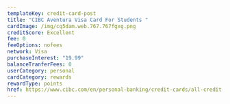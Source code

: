 ```yaml
---
templateKey: credit-card-post
title: "CIBC Aventura Visa Card For Students "
cardImage: /img/cq5dam.web.767.767fgxg.png
creditScore: Excellent
fee: 0
feeOptions: nofees
network: Visa
purchaseInterest: "19.99"
balanceTranferFees: 0
userCategory: personal
cardCategory: rewards
rewardType: points
href: https://www.cibc.com/en/personal-banking/credit-cards/all-credit-cards/aventura-visa-for-students.html
---
```

